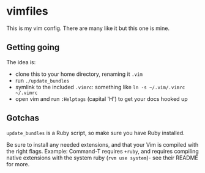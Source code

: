 # vimfiles

This is my vim config. There are many like it but this one is mine.

## Getting going

The idea is:
- clone this to your home directory, renaming it `.vim`
- run `./update_bundles`
- symlink to the included `.vimrc`: something like `ln -s ~/.vim/.vimrc ~/.vimrc`
- open vim and run `:Helptags` (capital 'H') to get your docs hooked up

## Gotchas

`update_bundles` is a Ruby script, so make sure you have Ruby installed.

Be sure to install any needed extensions, and that your Vim is compiled with
the right flags. Example: Command-T requires `+ruby`, and requires compiling
native extensions with the system ruby (`rvm use system`)- see their README for
more.


